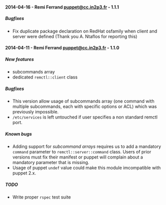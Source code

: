 #### 2014-04-16 - Remi Ferrand <puppet@cc.in2p3.fr> - 1.1.1
##### Bugfixes
* Fix duplicate package declaration on RedHat osfamily when client and server were
defined (Thank you A. Ntaflos for reporting this)

#### 2014-04-11 - Remi Ferrand <puppet@cc.in2p3.fr> - 1.1.0
##### New features
* subcommands array
* dedicated `remctl::client` class

##### Bugfixes
* This version allow usage of subcommands array (one command with multiple subcommands,
  each with specific options or ACL) which was previously impossible.
* `/etc/services` is left untouched if user specifies a non standard remctl port.

##### Known bugs
* Adding support for *subcommand arrays* requires us to add a mandatory `command`
parameter to `remctl::server::command` class. Users of prior versions must fix their manifest
or puppet will complain about a mandatory parameter that is missing.
* Usage of puppet `undef` value could make this module imcompatible with puppet 2.x.

##### TODO
* Write proper `rspec` test suite
